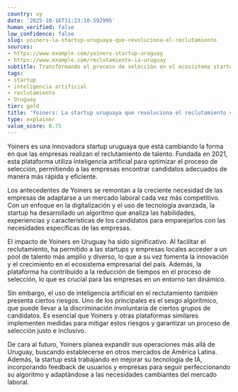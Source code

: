 ```yaml
---
country: uy
date: '2025-10-16T11:23:10.592995'
human_verified: false
low_confidence: false
slug: yoiners-la-startup-uruguaya-que-revoluciona-el-reclutamiento
sources:
- https://www.example.com/yoiners-startup-uruguay
- https://www.example.com/reclutamiento-ia-uruguay
subtitle: Transformando el proceso de selección en el ecosistema startup uruguayo
tags:
- startup
- inteligencia artificial
- reclutamiento
- Uruguay
tier: gold
title: 'Yoiners: La startup uruguaya que revoluciona el reclutamiento con IA'
type: explainer
value_score: 0.75
---
```


<p>Yoiners es una innovadora startup uruguaya que está cambiando la forma en que las empresas realizan el reclutamiento de talento. Fundada en 2021, esta plataforma utiliza inteligencia artificial para optimizar el proceso de selección, permitiendo a las empresas encontrar candidatos adecuados de manera más rápida y eficiente.</p><p>Los antecedentes de Yoiners se remontan a la creciente necesidad de las empresas de adaptarse a un mercado laboral cada vez más competitivo. Con un enfoque en la digitalización y el uso de tecnología avanzada, la startup ha desarrollado un algoritmo que analiza las habilidades, experiencias y características de los candidatos para emparejarlos con las necesidades específicas de las empresas.</p><p>El impacto de Yoiners en Uruguay ha sido significativo. Al facilitar el reclutamiento, ha permitido a las startups y empresas locales acceder a un pool de talento más amplio y diverso, lo que a su vez fomenta la innovación y el crecimiento en el ecosistema empresarial del país. Además, la plataforma ha contribuido a la reducción de tiempos en el proceso de selección, lo que es crucial para las empresas en un entorno tan dinámico.</p><p>Sin embargo, el uso de inteligencia artificial en el reclutamiento también presenta ciertos riesgos. Uno de los principales es el sesgo algorítmico, que puede llevar a la discriminación involuntaria de ciertos grupos de candidatos. Es esencial que Yoiners y otras plataformas similares implementen medidas para mitigar estos riesgos y garantizar un proceso de selección justo e inclusivo.</p><p>De cara al futuro, Yoiners planea expandir sus operaciones más allá de Uruguay, buscando establecerse en otros mercados de América Latina. Además, la startup está trabajando en mejorar su tecnología de IA, incorporando feedback de usuarios y empresas para seguir perfeccionando su algoritmo y adaptándose a las necesidades cambiantes del mercado laboral.</p>
